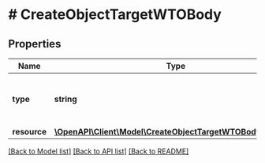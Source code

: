 # # CreateObjectTargetWTOBody

## Properties

Name | Type | Description | Notes
------------ | ------------- | ------------- | -------------
**type** | **string** | Required - Has to be set to \&quot;wto\&quot; for this endpoint. | [optional]
**resource** | [**\OpenAPI\Client\Model\CreateObjectTargetWTOBodyResource**](CreateObjectTargetWTOBodyResource.md) |  | [optional]

[[Back to Model list]](../../README.md#models) [[Back to API list]](../../README.md#endpoints) [[Back to README]](../../README.md)
